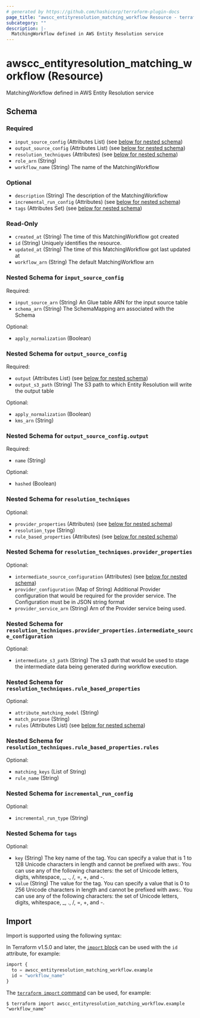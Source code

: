 ```yaml
---
# generated by https://github.com/hashicorp/terraform-plugin-docs
page_title: "awscc_entityresolution_matching_workflow Resource - terraform-provider-awscc"
subcategory: ""
description: |-
  MatchingWorkflow defined in AWS Entity Resolution service
---
```


# awscc_entityresolution_matching_workflow (Resource)

MatchingWorkflow defined in AWS Entity Resolution service



<!-- schema generated by tfplugindocs -->
## Schema

### Required

- `input_source_config` (Attributes List) (see [below for nested schema](#nestedatt--input_source_config))
- `output_source_config` (Attributes List) (see [below for nested schema](#nestedatt--output_source_config))
- `resolution_techniques` (Attributes) (see [below for nested schema](#nestedatt--resolution_techniques))
- `role_arn` (String)
- `workflow_name` (String) The name of the MatchingWorkflow

### Optional

- `description` (String) The description of the MatchingWorkflow
- `incremental_run_config` (Attributes) (see [below for nested schema](#nestedatt--incremental_run_config))
- `tags` (Attributes Set) (see [below for nested schema](#nestedatt--tags))

### Read-Only

- `created_at` (String) The time of this MatchingWorkflow got created
- `id` (String) Uniquely identifies the resource.
- `updated_at` (String) The time of this MatchingWorkflow got last updated at
- `workflow_arn` (String) The default MatchingWorkflow arn

<a id="nestedatt--input_source_config"></a>
### Nested Schema for `input_source_config`

Required:

- `input_source_arn` (String) An Glue table ARN for the input source table
- `schema_arn` (String) The SchemaMapping arn associated with the Schema

Optional:

- `apply_normalization` (Boolean)


<a id="nestedatt--output_source_config"></a>
### Nested Schema for `output_source_config`

Required:

- `output` (Attributes List) (see [below for nested schema](#nestedatt--output_source_config--output))
- `output_s3_path` (String) The S3 path to which Entity Resolution will write the output table

Optional:

- `apply_normalization` (Boolean)
- `kms_arn` (String)

<a id="nestedatt--output_source_config--output"></a>
### Nested Schema for `output_source_config.output`

Required:

- `name` (String)

Optional:

- `hashed` (Boolean)



<a id="nestedatt--resolution_techniques"></a>
### Nested Schema for `resolution_techniques`

Optional:

- `provider_properties` (Attributes) (see [below for nested schema](#nestedatt--resolution_techniques--provider_properties))
- `resolution_type` (String)
- `rule_based_properties` (Attributes) (see [below for nested schema](#nestedatt--resolution_techniques--rule_based_properties))

<a id="nestedatt--resolution_techniques--provider_properties"></a>
### Nested Schema for `resolution_techniques.provider_properties`

Optional:

- `intermediate_source_configuration` (Attributes) (see [below for nested schema](#nestedatt--resolution_techniques--provider_properties--intermediate_source_configuration))
- `provider_configuration` (Map of String) Additional Provider configuration that would be required for the provider service. The Configuration must be in JSON string format
- `provider_service_arn` (String) Arn of the Provider service being used.

<a id="nestedatt--resolution_techniques--provider_properties--intermediate_source_configuration"></a>
### Nested Schema for `resolution_techniques.provider_properties.intermediate_source_configuration`

Optional:

- `intermediate_s3_path` (String) The s3 path that would be used to stage the intermediate data being generated during workflow execution.



<a id="nestedatt--resolution_techniques--rule_based_properties"></a>
### Nested Schema for `resolution_techniques.rule_based_properties`

Optional:

- `attribute_matching_model` (String)
- `match_purpose` (String)
- `rules` (Attributes List) (see [below for nested schema](#nestedatt--resolution_techniques--rule_based_properties--rules))

<a id="nestedatt--resolution_techniques--rule_based_properties--rules"></a>
### Nested Schema for `resolution_techniques.rule_based_properties.rules`

Optional:

- `matching_keys` (List of String)
- `rule_name` (String)




<a id="nestedatt--incremental_run_config"></a>
### Nested Schema for `incremental_run_config`

Optional:

- `incremental_run_type` (String)


<a id="nestedatt--tags"></a>
### Nested Schema for `tags`

Optional:

- `key` (String) The key name of the tag. You can specify a value that is 1 to 128 Unicode characters in length and cannot be prefixed with aws:. You can use any of the following characters: the set of Unicode letters, digits, whitespace, _, ., /, =, +, and -.
- `value` (String) The value for the tag. You can specify a value that is 0 to 256 Unicode characters in length and cannot be prefixed with aws:. You can use any of the following characters: the set of Unicode letters, digits, whitespace, _, ., /, =, +, and -.

## Import

Import is supported using the following syntax:

In Terraform v1.5.0 and later, the [`import` block](https://developer.hashicorp.com/terraform/language/import) can be used with the `id` attribute, for example:

```terraform
import {
  to = awscc_entityresolution_matching_workflow.example
  id = "workflow_name"
}
```

The [`terraform import` command](https://developer.hashicorp.com/terraform/cli/commands/import) can be used, for example:

```shell
$ terraform import awscc_entityresolution_matching_workflow.example "workflow_name"
```
